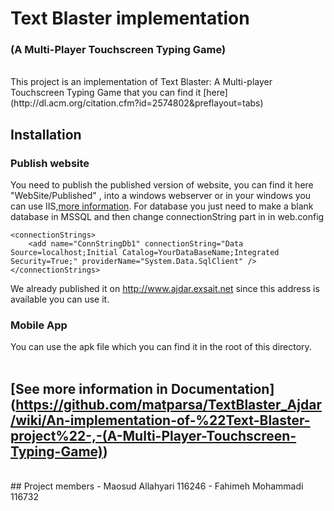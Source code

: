 # Text Blaster implementation
### (A Multi-Player Touchscreen Typing Game)
<br/>
This project is an implementation of Text Blaster: A Multi-player Touchscreen Typing Game that you can find it [here](http://dl.acm.org/citation.cfm?id=2574802&preflayout=tabs)
<br/>


## Installation
### Publish website
You need to publish the published version of website, you can find it here "WebSite/Published" , into a windows webserver or in your windows you can use IIS,[more information](https://docs.asp.net/en/latest/publishing/iis.html). For database you just need to make a blank database in MSSQL and then change connectionString part in in web.config
```
<connectionStrings>
	<add name="ConnStringDb1" connectionString="Data Source=localhost;Initial Catalog=YourDataBaseName;Integrated Security=True;" providerName="System.Data.SqlClient" />
</connectionStrings>
  ```
We already published it on http://www.ajdar.exsait.net since this address is available you can use it.
<br/>
### Mobile App
You can use the apk file which you can find it in the root of this directory.
<br/>
<br/>
## [See more information in Documentation] (https://github.com/matparsa/TextBlaster_Ajdar/wiki/An-implementation-of-%22Text-Blaster-project%22-,-(A-Multi-Player-Touchscreen-Typing-Game))
<br/>
## Project members
- Maosud Allahyari 116246
- Fahimeh Mohammadi 116732
